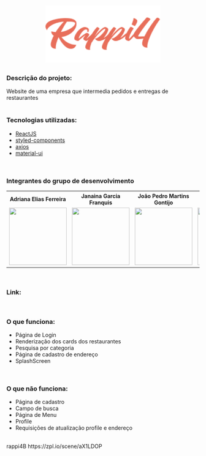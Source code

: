 <h1 align="center">
    <img width="300px" height="150px" alt="logo" src="https://github.com/future4code/paiva-labe-food4/blob/master/src/assets/LogoRappi4Colored.svg" />
    <br>    
</h1>

### Descrição do projeto:

Website de uma empresa que intermedia pedidos e entregas de restaurantes
<br/>
<br/>

### Tecnologias utilizadas:

- [ReactJS](https://reactjs.org/)
- [styled-components](https://www.styled-components.com/)
- [axios](https://github.com/axios/axios)
- [material-ui](https://material-ui.com/pt/)

<br/>

### Integrantes do grupo de desenvolvimento
<table>
  <tr>
    <th>Adriana Elias Ferreira</th>
    <th>Janaina Garcia Franquis</th>
    <th>João Pedro Martins Gontijo</th>
    <th>Sarah Migliorini Rocha</th>
    <th>Túlio Dias</th>
  </tr>
  <tr>
    <td>
  <img width='150px' height='150px' src='https://ca.slack-edge.com/TLAVDH7C2-U01SSF28JKT-a91fc1ade6f2-512' >
    </td>
        <td>
  <img width='150px' height='150px' src='https://ca.slack-edge.com/TLAVDH7C2-U01SL1TGFPW-eebfadefe904-512' >
    </td>
        <td>
  <img width='150px' height='150px' src='https://ca.slack-edge.com/TLAVDH7C2-U01SVQENQ6Q-101514f43f07-512' >
    </td>
     <td>
  <img width='150px' height='150px' src='https://ca.slack-edge.com/TLAVDH7C2-U01SE37G5AP-98aeaa93b8ac-512' >
    </td>
      <td>
  <img width='150px' height='150px' src='https://ca.slack-edge.com/TLAVDH7C2-U01SDSEHE1Y-2796d709d5a3-512' >
    </td>
  </tr>
<table>
<br/>

### Link: 


<br/>

### O que funciona:
- Página de Login 
- Renderização dos cards dos restaurantes
- Pesquisa por categoria
- Página de cadastro de endereço
- SplashScreen
<br/>

### O que não funciona: 
- Página de cadastro
- Campo de busca
- Página de Menu 
- Profile
- Requisições de atualização profile e endereço
<br/> 
rappi4B  
https://zpl.io/scene/aX1LDOP
<br/>


